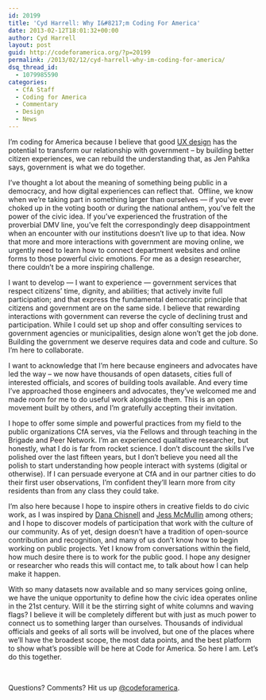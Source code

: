 ```yaml
---
id: 20199
title: 'Cyd Harrell: Why I&#8217;m Coding For America'
date: 2013-02-12T18:01:32+00:00
author: Cyd Harrell
layout: post
guid: http://codeforamerica.org/?p=20199
permalink: /2013/02/12/cyd-harrell-why-im-coding-for-america/
dsq_thread_id:
  - 1079985590
categories:
  - CfA Staff
  - Coding for America
  - Commentary
  - Design
  - News
---
```

I’m coding for America because I believe that good [UX design](http://en.wikipedia.org/wiki/User_experience_design) has the potential to transform our relationship with government &#8211; by building better citizen experiences, we can rebuild the understanding that, as Jen Pahlka says, government is what we do together.

I’ve thought a lot about the meaning of something being public in a democracy, and how digital experiences can reflect that.  Offline, we know when we’re taking part in something larger than ourselves &#8212; if you’ve ever choked up in the voting booth or during the national anthem, you’ve felt the power of the civic idea. If you’ve experienced the frustration of the proverbial DMV line, you’ve felt the correspondingly deep disappointment when an encounter with our institutions doesn’t live up to that idea. Now that more and more interactions with government are moving online, we urgently need to learn how to connect department websites and online forms to those powerful civic emotions. For me as a design researcher, there couldn’t be a more inspiring challenge.

I want to develop &#8212; I want to experience &#8212; government services that respect citizens’ time, dignity, and abilities; that actively invite full participation; and that express the fundamental democratic principle that citizens and government are on the same side. I believe that rewarding interactions with government can reverse the cycle of declining trust and participation. While I could set up shop and offer consulting services to government agencies or municipalities, design alone won’t get the job done. Building the government we deserve requires data and code and culture. So I’m here to collaborate.

I want to acknowledge that I’m here because engineers and advocates have led the way &#8211; we now have thousands of open datasets, cities full of interested officials, and scores of building tools available. And every time I’ve approached those engineers and advocates, they’ve welcomed me and made room for me to do useful work alongside them. This is an open movement built by others, and I’m gratefully accepting their invitation.

I hope to offer some simple and powerful practices from my field to the public organizations CfA serves, via the Fellows and through teaching in the Brigade and Peer Network. I’m an experienced qualitative researcher, but honestly, what I do is far from rocket science. I don’t discount the skills I’ve polished over the last fifteen years, but I don’t believe you need all the polish to start understanding how people interact with systems (digital or otherwise). If I can persuade everyone at CfA and in our partner cities to do their first user observations, I’m confident they’ll learn more from city residents than from any class they could take.

I’m also here because I hope to inspire others in creative fields to do civic work, as I was inspired by [Dana Chisnell](http://twitter.com/danachis) and [Jess McMullin](http://twitter.com/jessmcmullin) among others; and I hope to discover models of participation that work with the culture of our community. As of yet, design doesn’t have a tradition of open-source contribution and recognition, and many of us don’t know how to begin working on public projects. Yet I know from conversations within the field, how much desire there is to work for the public good. I hope any designer or researcher who reads this will contact me, to talk about how I can help make it happen.

With so many datasets now available and so many services going online, we have the unique opportunity to define how the civic idea operates online in the 21st century. Will it be the stirring sight of white columns and waving flags? I believe it will be completely different but with just as much power to connect us to something larger than ourselves. Thousands of individual officials and geeks of all sorts will be involved, but one of the places where we’ll have the broadest scope, the most data points, and the best platform to show what’s possible will be here at Code for America. So here I am. Let’s do this together.

&nbsp;

Questions? Comments? Hit us up <a href="http://twitter.com/codeforamerica" target="_blank">@codeforamerica</a>.